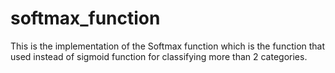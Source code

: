 # softmax_function
This is the implementation of the Softmax function which is the function that used instead of sigmoid function for classifying more than 2 categories.
